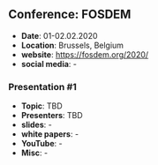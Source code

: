 ## Conference: FOSDEM

* **Date**: 01-02.02.2020
* **Location**: Brussels, Belgium
* **website**: https://fosdem.org/2020/
* **social media**: -

### Presentation #1

* **Topic**: TBD
* **Presenters**: TBD
* **slides**: -
* **white papers**: -
* **YouTube**: -
* **Misc**: -
